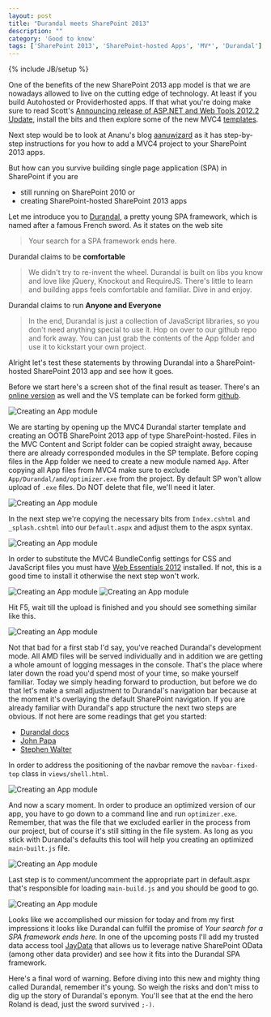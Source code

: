 ```yaml
---
layout: post
title: "Durandal meets SharePoint 2013"
description: ""
category: 'Good to know'
tags: ['SharePoint 2013', 'SharePoint-hosted Apps', 'MV*', 'Durandal']
---
```

{% include JB/setup %}

One of the benefits of the new SharePoint 2013 app model is that we are nowadays allowed to live on the cutting edge
of technology. At least if you build Autohosted or Providerhosted apps. If that what you're doing make sure to read
Scott's [Announcing release of ASP.NET and Web Tools 2012.2 Update], install the bits and then explore some of the
new MVC4 [templates].

Next step would be to look at Ananu's blog [aanuwizard] as it has step-by-step instructions for you how to add a MVC4
 project to your SharePoint 2013 apps.

But how can you survive building single page application (SPA) in SharePoint if you are

+ still running on SharePoint 2010 or
+ creating SharePoint-hosted SharePoint 2013 apps

Let me introduce you to [Durandal], a pretty young SPA framework, which is named after a famous French sword.
 As it states on the web site
>Your search for a SPA framework ends here.

Durandal claims to be **comfortable**
>We didn't try to re-invent the wheel. Durandal is built on libs you know and love like jQuery,
>Knockout and RequireJS. There's little to learn and building apps feels comfortable and familiar. Dive in and enjoy.


Durandal claims to run **Anyone and Everyone**
>In the end, Durandal is just a collection of JavaScript libraries, so you don't need anything special to use it. Hop
>on over to our github repo and fork away. You can just grab the contents of the App folder and use it to kickstart
>your own project.


Alright let's test these statements by throwing Durandal into a SharePoint-hosted SharePoint 2013 app and see how it
goes.

Before we start here's a screen shot of the final result as teaser. There's an [online version] as well
and the VS template can be forked form [github].

![Creating an App module](/img/2013-02-21--finalResult.jpg)

We are starting by opening up the MVC4 Durandal starter template and creating an OOTB SharePoint 2013 app of type
SharePoint-hosted.
Files in the MVC Content and Script folder can be copied straight away, because there are already corresponded modules
 in the SP template. Before coping files in the App folder we need to create a new module named `App`. After copying
 all App files from MVC4 make sure to exclude `App/Durandal/amd/optimizer.exe` from the project. By default SP
 won't allow upload of `.exe` files. Do NOT delete that file, we'll need it later.

![Creating an App module](/img/2013-02-21--App-Module.jpg)

In the next step we're copying the necessary bits from `Index.cshtml` and `_splash.cshtml` into our `Default.aspx` and
adjust them to the aspx syntax.

![Creating an App module](/img/2013-02-21--Default.aspx.jpg)


In order to substitute the MVC4 BundleConfig settings for CSS and JavaScript files you must have [Web Essentials 2012]
installed. If not, this is a good time to install it otherwise the next step won't work.

![Creating an App module](/img/2013-02-21--BundleConfig.jpg)
![Creating an App module](/img/2013-02-21--WebEssentials.jpg)

Hit F5, wait till the upload is finished and you should see something similar like this.

![Creating an App module](/img/2013-02-21--FirstStab.jpg)

Not that bad for a first stab I'd say, you've reached Durandal's development mode. All AMD files will be served
individually and in addition we are getting a whole amount of logging messages in the console. That's the place
where later down the road you'd spend most of your time, so make yourself familiar.
 Today we simply heading forward to production, but before we do that let's make a
 small adjustment to Durandal's navigation bar because at the moment it's overlaying the default SharePoint
 navigation.
If you are already familiar with Durandal's app structure the next two steps are obvious. If not here are some
readings that get you started:

+ [Durandal docs]
+ [John Papa]
+ [Stephen Walter]

In order to address the positioning of the navbar remove the `navbar-fixed-top` class in `views/shell.html`.

![Creating an App module](/img/2013-02-21--Shell.html.jpg)

And now a scary moment. In order to produce an optimized version of our app, you have to go down to a command
line and
run `optimizer.exe`. Remember, that was the file that we excluded earlier in the process from our project,
but of course it's still sitting in the file system. As long as you stick with Durandal's defaults this tool will help
 you creating an optimized `main-built.js` file.

![Creating an App module](/img/2013-02-21--Optimizer.jpg)

Last step is to comment/uncomment the appropriate part in default.aspx that's responsible for loading
`main-build.js` and you should be good to go.

![Creating an App module](/img/2013-02-21--finalDefault.jpg)

Looks like we accomplished our mission for today and from my first impressions it looks like Durandal can fulfill the
promise of *Your search for a SPA framework ends here.*
In one of the upcoming posts I'll add my trusted data access tool [JayData] that allows us to leverage native
SharePoint OData (among other data provider) and see how it fits into the Durandal SPA framework.

 Here's a final word of warning. Before diving into this new and mighty thing called Durandal, remember it's young.
 So weigh the risks and don't miss to dig up the story of Durandal's eponym. You'll see that at the end the
 hero Roland is dead, just the sword survived `;-)`.


[Announcing release of ASP.NET and Web Tools 2012.2 Update]: http://weblogs.asp.net/scottgu/archive/2013/02/18/announcing-release-of-asp-net-and-web-tools-2012-2-update.aspx
[templates]: http://www.asp.net/single-page-application/overview/templates
[aanuwizard]: http://aanuwizard.com/2012/11/19/article-12-from-30-how-to-use-mvc-web-project-for-auto-hosted-and-provider-hosted-sharepoint-apps/
[Durandal]: http://durandaljs.com/
[JayData]: http://jaydata.org
[online version]: https://spirit2013preview-eb1020d742cee2.sharepoint.com/DurandalSharePoint-hosted/Pages/Default.aspx?SPHostUrl=https%3A%2F%2Fspirit2013preview-public.sharepoint.com&SPLanguage=en-US&SPClientTag=4&SPProductNumber=15.0.4454.1011&SPAppWebUrl=https%3A%2F%2FSpirit2013Preview-eb1020d742cee2.sharepoint.com%2FDurandalSharePoint-hosted
[github]: https://github.com/RainerAtSpirit/Durandal.SharePoint-hosted
[Web Essentials 2012]: http://visualstudiogallery.msdn.microsoft.com/07d54d12-7133-4e15-becb-6f451ea3bea6

[Durandal docs]: http://durandaljs.com/pages/docs
[John Papa]: http://www.johnpapa.net/hottowel/
[Stephen Walter]: http://stephenwalther.com/archive/2013/02/08/using-durandal-to-create-single-page-apps.aspx